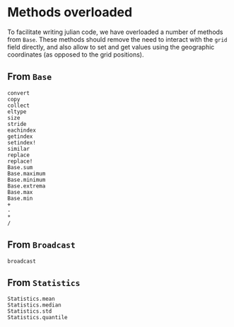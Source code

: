 # Methods overloaded

To facilitate writing julian code, we have overloaded a number of methods from
`Base`. These methods should remove the need to interact with the `grid` field
directly, and also allow to set and get values using the geographic coordinates
(as opposed to the grid positions).

## From `Base`

```@docs
convert
copy
collect
eltype
size
stride
eachindex
getindex
setindex!
similar
replace
replace!
Base.sum
Base.maximum
Base.minimum
Base.extrema
Base.max
Base.min
+
-
*
/
```

## From `Broadcast`

```@docs
broadcast
```

## From `Statistics`

```@docs
Statistics.mean
Statistics.median
Statistics.std
Statistics.quantile
```
